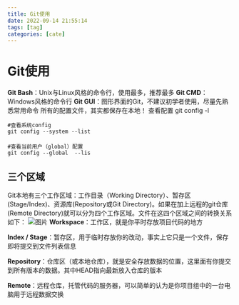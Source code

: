 ```yaml
---
title: Git使用
date: 2022-09-14 21:55:14
tags: [tag]
categories: [cate]
---
```

# Git使用
**Git Bash**：Unix与Linux风格的命令行，使用最多，推荐最多
**Git CMD**：Windows风格的命令行
**Git GUI**：图形界面的Git，不建议初学者使用，尽量先熟悉常用命令
所有的配置文件，其实都保存在本地！
查看配置 git config -l

```
#查看系统config
git config --system --list
　　
#查看当前用户（global）配置
git config --global  --lis
```

## 三个区域
Git本地有三个工作区域：工作目录（Working Directory）、暂存区(Stage/Index)、资源库(Repository或Git Directory)。如果在加上远程的git仓库(Remote Directory)就可以分为四个工作区域。文件在这四个区域之间的转换关系如下：
![图片](https://gwzone.oss-cn-beijing.aliyuncs.com/markdown/git/001.png)
**Workspace**：工作区，就是你平时存放项目代码的地方

**Index / Stage**：暂存区，用于临时存放你的改动，事实上它只是一个文件，保存即将提交到文件列表信息

**Repository**：仓库区（或本地仓库），就是安全存放数据的位置，这里面有你提交到所有版本的数据。其中HEAD指向最新放入仓库的版本

**Remote**：远程仓库，托管代码的服务器，可以简单的认为是你项目组中的一台电脑用于远程数据交换